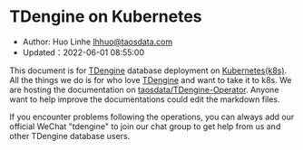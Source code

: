 # TDengine on Kubernetes

- Author: Huo Linhe <lhhuo@taosdata.com>
- Updated：2022-06-01 08:55:00

This document is for [TDengine] database deployment on [Kubernetes(k8s)][K8s]. All the things we do is for who love [TDengine] and want to take it to k8s. We are hosting the documentation on [taosdata/TDengine-Operator](https://github.com/taosdata/TDengine-Operator). Anyone want to help improve the documentations could edit the markdown files.

If you encounter problems following the operations, you can always add our official WeChat "tdengine" to join our chat group to get help from us and other TDengine database users.

[TDengine]: https://github.com/taosdata/TDengine
[K8s]: https://kubernetes.io/
